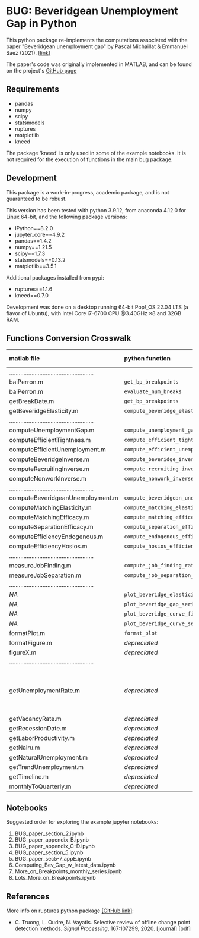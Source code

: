 # BUG: Beveridgean Unemployment Gap in Python

This python package re-implements the computations associated with the paper "Beveridgean unemployment gap"
by Pascal Michaillat & Emmanuel Saez (2021). [[link]](https://doi.org/10.1016/j.pubecp.2021.100009)

The paper's code was originally implemented in MATLAB, and can be found on the project's 
[GitHub page](https://github.com/pascalmichaillat/unemployment-gap)

## Requirements

  * pandas
  * numpy
  * scipy
  * statsmodels
  * ruptures
  * matplotlib
  * kneed

The package 'kneed' is only used in some of the example notebooks. It is not required for the execution of functions 
in the main bug package.   
  
## Development

This package is a work-in-progress, academic package, and is not guaranteed to be robust.

This version has been tested with python 3.9.12, from anaconda 4.12.0 for Linux 64-bit, and the following package versions:

  * IPython==8.2.0
  * jupyter_core==4.9.2
  * pandas==1.4.2
  * numpy==1.21.5
  * scipy==1.7.3
  * statsmodels==0.13.2
  * matplotlib==3.5.1
  
Additional packages installed from pypi:

  * ruptures==1.1.6
  * kneed==0.7.0
   
  
Development was done on a desktop running 64-bit Pop!_OS 22.04 LTS (a flavor of Ubuntu), with Intel Core i7-6700 CPU @3.40GHz ×8 and 32GB RAM. 
  
## Functions Conversion Crosswalk


| matlab file | python function | python file/notes | 
| :---------- | :-------------- | :---------: |	
|.....................................................|
| baiPerron.m					| `get_bp_breakpoints` 			 | breakpoints.py |
| baiPerron.m  					| `evaluate_num_breaks` 		 | ^ |
| getBreakDate.m				| `get_bp_breakpoints` 			 | ^ |
| getBeveridgeElasticity.m		| `compute_beveridge_elasticity` | ^ |
|.....................................................|
| computeUnemploymentGap.m			| `compute_unemployment_gap` 		| suffstats.py |
| computeEfficientTightness.m		| `compute_efficient_tightness` 	| ^ |
| computeEfficientUnemployment.m	| `compute_efficient_unemployment`  | ^ |
| computeBeveridgeInverse.m		| `compute_beveridge_inverse`  			| ^ |
| computeRecruitingInverse.m	| `compute_recruiting_inverse` 			| ^ |
| computeNonworkInverse.m		| `compute_nonwork_inverse`	   			| ^ |
|.....................................................|
| computeBeveridgeanUnemployment.m	| `compute_beveridgean_unemployment` | dmpmodel.py |
| computeMatchingElasticity.m		| `compute_matching_elasticity` 	 | ^ |
| computeMatchingEfficacy.m			| `compute_matching_efficacy`		 | ^ |
| computeSeparationEfficacy.m		| `compute_separation_efficacy`		 | ^ |
| computeEfficiencyEndogenous.m		| `compute_endogenous_efficiency`	 | ^ |
| computeEfficiencyHosios.m			| `compute_hosios_efficiency`		 | ^ |
|.....................................................|
| measureJobFinding.m			| `compute_job_finding_rate`  	| jobrates.py |
| measureJobSeparation.m		| `compute_job_separation_rate`	| ^ |
|.....................................................|
| 	*NA*					| `plot_beveridge_elasticity_series` |  viz.py  |
| 	*NA*					| `plot_beveridge_gap_series` |  ^  |
| 	*NA*					| `plot_beveridge_curve_fits` |  ^  |
| 	*NA*					| `plot_beveridge_curve_segments` |  ^  |
| formatPlot.m				| `format_plot`	| ^ |
| formatFigure.m			| *depreciated*	| ^ |
| figureX.m					| *depreciated*	| ^ |
|.....................................................|
| getUnemploymentRate.m		| *depreciated*	| handled wth pandas functionality <br>  demonstrated in jupyter notebooks |
| getVacancyRate.m			| *depreciated*	| ^ |
| getRecessionDate.m		| *depreciated*	| ^ |
| getLaborProductivity.m	| *depreciated*	| ^ |
| getNairu.m				| *depreciated*	| ^ |
| getNaturalUnemployment.m	| *depreciated*	| ^ |
| getTrendUnemployment.m	| *depreciated*	| ^ |
| getTimeline.m 			| *depreciated*	| ^ |
| monthlyToQuarterly.m		| *depreciated*	| ^ |



## Notebooks

Suggested order for exploring the example jupyter notebooks:

  1. BUG\_paper\_section\_2.ipynb
  1. BUG\_paper\_appendix\_B.ipynb
  1. BUG\_paper\_appendix\_C-D.ipynb
  1. BUG\_paper\_section\_5.ipynb
  1. BUG\_paper\_sec5-7\_appE.ipynb
  1. Computing\_Bev\_Gap\_w\_latest\_data.ipynb
  1. More\_on\_Breakpoints\_monthly\_series.ipynb
  1. Lots\_More\_on\_Breakpoints.ipynb

## References

More info on ruptures python package [[GitHub link]](https://github.com/deepcharles/ruptures):

  - C. Truong, L. Oudre, N. Vayatis. Selective review of offline change point detection methods. _Signal Processing_, 167:107299, 2020. [[journal]](https://doi.org/10.1016/j.sigpro.2019.107299) [[pdf]](http://www.laurentoudre.fr/publis/TOG-SP-19.pdf)





